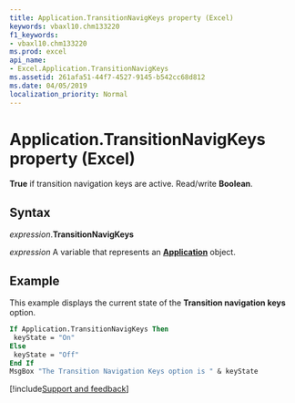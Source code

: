 ```yaml
---
title: Application.TransitionNavigKeys property (Excel)
keywords: vbaxl10.chm133220
f1_keywords:
- vbaxl10.chm133220
ms.prod: excel
api_name:
- Excel.Application.TransitionNavigKeys
ms.assetid: 261afa51-44f7-4527-9145-b542cc68d812
ms.date: 04/05/2019
localization_priority: Normal
---
```



# Application.TransitionNavigKeys property (Excel)

**True** if transition navigation keys are active. Read/write **Boolean**.


## Syntax

_expression_.**TransitionNavigKeys**

_expression_ A variable that represents an **[Application](Excel.Application(object).md)** object.


## Example

This example displays the current state of the **Transition navigation keys** option.

```vb
If Application.TransitionNavigKeys Then 
 keyState = "On" 
Else 
 keyState = "Off" 
End If 
MsgBox "The Transition Navigation Keys option is " & keyState
```



[!include[Support and feedback](~/includes/feedback-boilerplate.md)]